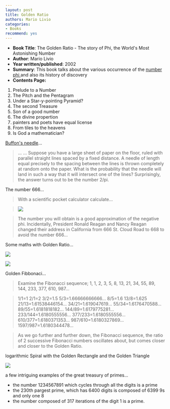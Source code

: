 ```yaml
---
layout: post
title: Golden Ratio
authors: Mario Livio
categories:
- Books
recommend: yes
---
```


- **Book Title**: The Golden Ratio - The story of Phi, the World's Most Astonishing Number
- **Author**: Mario Livio
- **Year written/published**: 2002
- **Summary**: This book talks about the various occurrence of the [number phi ](http://share.sweska.net/2007/06/29/golden-ratio/)and also its history of discovery
- **Contents Page:**

1. Prelude to a Number
2. The Pitch and the Pentagram
3. Under a Star-y-pointing Pyramid?
4. The second Treasure
5. Son of a good number
6. The divine propertion
7. painters and poets have equal license
8. From tiles to the heavens
9. Is God a mathematician?

[Buffon's needle](http://en.wikipedia.org/wiki/Buffon's_needle)...

> ... ... Suppose you have a large sheet of paper on the floor, ruled with parallel straight lines spaced by a fixed distance. A needle of length equal precisely to the spacing between the lines is thrown completely at random onto the paper. What is the probability that the needle will land in such a way that it will intersect one of the lines? Surprisingly, the answer turns out to be the number 2/pi.

The number 666...

> With a scientific pocket calculator calculate...

> ![](/img/phi2.png)

> The number you will obtain is a good approximation of the negative phi. Incidentally, President Ronald Reagan and Nancy Reagan changed their address in California from 666 St. Cloud Road to 668 to avoid the number 666...

Some maths with Golden Ratio...

![](/img/phi1.png)

![](/img/phi4.png)

Golden Fibbonaci...

> Examine the Fibonacci sequence; 1, 1, 2, 3, 5, 8, 13, 21, 34, 55, 89, 144, 233, 377, 610, 987...

> 1/1=1 2/1=2 3/2=1.5 5/3=1.66666666666... 8/5=1.6 13/8=1.625 21/13=1.61538446154... 34/21=1.619047619... 55/34=1.6176470588... 89/55=1.6181818182... 144/89=1.6179775281... 233/144=1.6180555556... 377/233=1.6180555556... 610/377=1.6180371353... 987/610=1.6180327869... 1597/987=1.6180344478...

> As we go further and further down, the Fibonacci sequence, the ratio of 2 successive Fibonacci numbers oscillates about, but comes closer and closer to the Golden Ratio.

logarithmic Spiral with the Golden Rectangle and the Golden Triangle

![](/img/phi842093.jpg)

a few intriguing examples of the great treasury of primes...

- the number 1234567891 which cycles through all the digits is a prime
- the 230th pargest prime, which has 6400 digits is composed of 6399 9s and only one 8
- the number composed of 317 iterations of the digit 1 is a prime.
